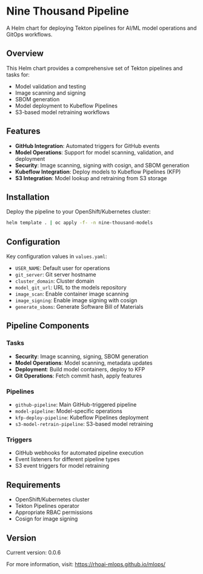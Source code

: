 # Nine Thousand Pipeline

A Helm chart for deploying Tekton pipelines for AI/ML model operations and GitOps workflows.

## Overview

This Helm chart provides a comprehensive set of Tekton pipelines and tasks for:
- Model validation and testing
- Image scanning and signing
- SBOM generation
- Model deployment to Kubeflow Pipelines
- S3-based model retraining workflows

## Features

- **GitHub Integration**: Automated triggers for GitHub events
- **Model Operations**: Support for model scanning, validation, and deployment
- **Security**: Image scanning, signing with cosign, and SBOM generation
- **Kubeflow Integration**: Deploy models to Kubeflow Pipelines (KFP)
- **S3 Integration**: Model lookup and retraining from S3 storage

## Installation

Deploy the pipeline to your OpenShift/Kubernetes cluster:

```bash
helm template . | oc apply -f- -n nine-thousand-models
```

## Configuration

Key configuration values in `values.yaml`:

- `USER_NAME`: Default user for operations
- `git_server`: Git server hostname
- `cluster_domain`: Cluster domain
- `model_git_url`: URL to the models repository
- `image_scan`: Enable container image scanning
- `image_signing`: Enable image signing with cosign
- `generate_sboms`: Generate Software Bill of Materials

## Pipeline Components

### Tasks
- **Security**: Image scanning, signing, SBOM generation
- **Model Operations**: Model scanning, metadata updates
- **Deployment**: Build model containers, deploy to KFP
- **Git Operations**: Fetch commit hash, apply features

### Pipelines
- `github-pipeline`: Main GitHub-triggered pipeline
- `model-pipeline`: Model-specific operations
- `kfp-deploy-pipeline`: Kubeflow Pipelines deployment
- `s3-model-retrain-pipeline`: S3-based model retraining

### Triggers
- GitHub webhooks for automated pipeline execution
- Event listeners for different pipeline types
- S3 event triggers for model retraining

## Requirements

- OpenShift/Kubernetes cluster
- Tekton Pipelines operator
- Appropriate RBAC permissions
- Cosign for image signing

## Version

Current version: 0.0.6

For more information, visit: https://rhoai-mlops.github.io/mlops/